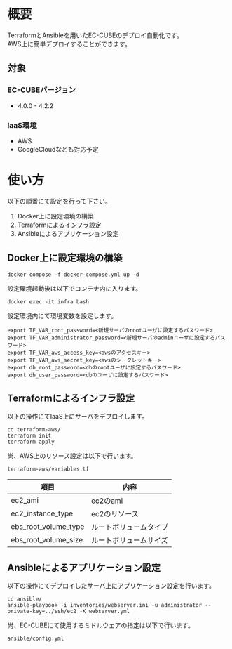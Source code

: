 # 概要
TerraformとAnsibleを用いたEC-CUBEのデプロイ自動化です。  
AWS上に簡単デプロイすることができます。  

## 対象
### EC-CUBEバージョン
- 4.0.0 - 4.2.2  

### IaaS環境
- AWS
- GoogleCloudなども対応予定

# 使い方
以下の順番にて設定を行って下さい。
1. Docker上に設定環境の構築
2. Terraformによるインフラ設定
3. Ansibleによるアプリケーション設定

## Docker上に設定環境の構築
```
docker compose -f docker-compose.yml up -d
```
設定環境起動後は以下でコンテナ内に入ります。
```
docker exec -it infra bash
```
設定環境内にて環境変数を設定します。
```
export TF_VAR_root_password=<新規サーバのrootユーザに設定するパスワード>
export TF_VAR_administrator_password=<新規サーバのadminユーザに設定するパスワード>
export TF_VAR_aws_access_key=<awsのアクセスキー>
export TF_VAR_aws_secret_key=<awsのシークレットキー>
export db_root_password=<dbのrootユーザに設定するパスワード>
export db_user_password=<dbのユーザに設定するパスワード>
```

## Terraformによるインフラ設定

以下の操作にてIaaS上にサーバをデプロイします。
```
cd terraform-aws/
terraform init
terraform apply
```

尚、AWS上のリソース設定は以下で行います。
```
terraform-aws/variables.tf
```
| 項目 | 内容|
| -- | -- |
| ec2_ami | ec2のami |
| ec2_instance_type | ec2のリソース |
| ebs_root_volume_type | ルートボリュームタイプ |
| ebs_root_volume_size | ルートボリュームサイズ |

## Ansibleによるアプリケーション設定

以下の操作にてデプロイしたサーバ上にアプリケーション設定を行います。
```
cd ansible/
ansible-playbook -i inventories/webserver.ini -u administrator --private-key=../ssh/ec2 -K webserver.yml
```

尚、EC-CUBEにて使用するミドルウェアの指定は以下で行います。
```
ansible/config.yml
```
